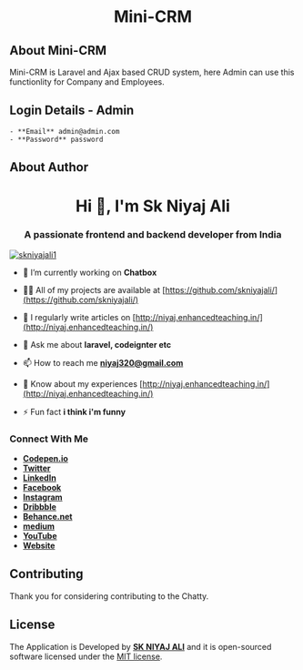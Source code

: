 <h1 align="center"> Mini-CRM </h1>

## About Mini-CRM

Mini-CRM is Laravel and Ajax based CRUD system, here Admin can use this functionlity for Company and Employees.

## Login Details - Admin
    - **Email** admin@admin.com
    - **Password** password

## About Author

<h1 align="center">Hi 👋, I'm Sk Niyaj Ali</h1>
<h3 align="center">A passionate frontend and backend developer from India</h3>
<p align="left"> <a href="https://twitter.com/skniyajali1" target="blank"><img src="https://img.shields.io/twitter/follow/skniyajali1?logo=twitter&style=for-the-badge" alt="skniyajali1" /></a> </p>

- 🔭 I’m currently working on **Chatbox**

- 👨‍💻 All of my projects are available at [https://github.com/skniyajali/](https://github.com/skniyajali/)

- 📝 I regularly write articles on [http://niyaj.enhancedteaching.in/](http://niyaj.enhancedteaching.in/)

- 💬 Ask me about **laravel, codeignter etc**

- 📫 How to reach me **niyaj320@gmail.com**

- 📄 Know about my experiences [http://niyaj.enhancedteaching.in/](http://niyaj.enhancedteaching.in/)

- ⚡ Fun fact **i think i'm funny**

### Connect With Me

- **[Codepen.io](https://codepen.io/skniyajali/)**
- **[Twitter](https://codepen.io/skniyajali/)**
- **[LinkedIn](https://linkedin.com/in/sk-niyaj-ali-373a94131/)**
- **[Facebook](https://fb.com/skniyajali7)**
- **[Instagram](https://instagram.com/_niyajali)**
- **[Dribbble](https://dribbble.com/skniyajali)**
- **[Behance.net](https://www.behance.net/skniyajali)**
- **[medium](https://medium.com/@skniyajali)**
- **[YouTube](https://www.youtube.com/c/ucjuagdleqbltb_2zvakj-6a)**
- **[Website](http://niyaj.enhancedteaching.in/)**

## Contributing

Thank you for considering contributing to the Chatty.

## License

The Application is Developed by **[SK NIYAJ ALI](http://niyaj.enhancedteaching.in/)** and it is open-sourced software licensed under the [MIT license](https://opensource.org/licenses/MIT).
